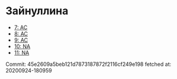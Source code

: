 # Зайнуллина
- [7: AC](7.md)
- [8: AC](8.md)
- [9: AC](9.md)
- [10: NA](10.md)
- [11: NA](11.md)

Commit: 45e2609a5beb121d7873187872f2116cf249e198
 fetched at: 20200924-180959
